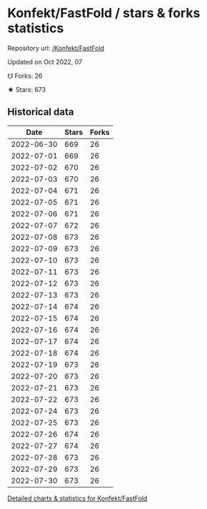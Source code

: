 # Konfekt/FastFold / stars & forks statistics

Repository url: [/Konfekt/FastFold](https://github.com/Konfekt/FastFold)

Updated on Oct 2022, 07

☋ Forks: 26

★ Stars: 673

## Historical data
| Date | Stars | Forks |
|------|-------|-------|
| 2022-06-30 | 669 | 26 | 
| 2022-07-01 | 669 | 26 | 
| 2022-07-02 | 670 | 26 | 
| 2022-07-03 | 670 | 26 | 
| 2022-07-04 | 671 | 26 | 
| 2022-07-05 | 671 | 26 | 
| 2022-07-06 | 671 | 26 | 
| 2022-07-07 | 672 | 26 | 
| 2022-07-08 | 673 | 26 | 
| 2022-07-09 | 673 | 26 | 
| 2022-07-10 | 673 | 26 | 
| 2022-07-11 | 673 | 26 | 
| 2022-07-12 | 673 | 26 | 
| 2022-07-13 | 673 | 26 | 
| 2022-07-14 | 674 | 26 | 
| 2022-07-15 | 674 | 26 | 
| 2022-07-16 | 674 | 26 | 
| 2022-07-17 | 674 | 26 | 
| 2022-07-18 | 674 | 26 | 
| 2022-07-19 | 673 | 26 | 
| 2022-07-20 | 673 | 26 | 
| 2022-07-21 | 673 | 26 | 
| 2022-07-22 | 673 | 26 | 
| 2022-07-24 | 673 | 26 | 
| 2022-07-25 | 673 | 26 | 
| 2022-07-26 | 674 | 26 | 
| 2022-07-27 | 674 | 26 | 
| 2022-07-28 | 673 | 26 | 
| 2022-07-29 | 673 | 26 | 
| 2022-07-30 | 673 | 26 | 


[Detailed charts & statistics for Konfekt/FastFold](https://reviewgithub.com/rep/Konfekt/FastFold)
